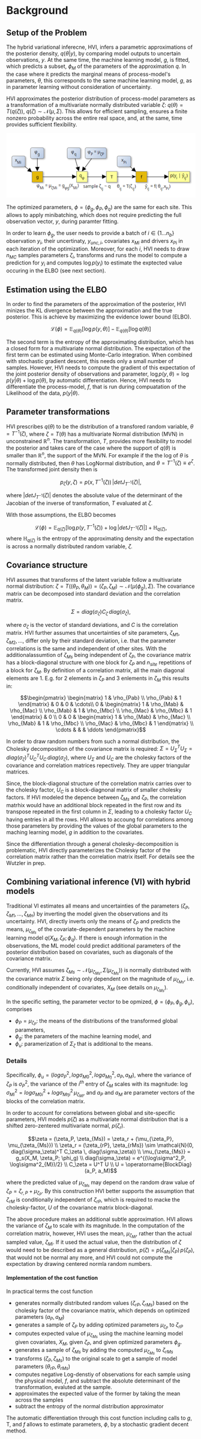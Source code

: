 # Background

## Setup of the Problem
The hybrid variational inferecne, HVI, infers a parametric approximations of 
the posterior density, $q(\theta|y)$,
by comparing model outputs to uncertain observations, $y$. 
At the same time, the machine learning model, $g$, is fitted, 
which predicts a subset, $\phi_M$ of the parameters of the approximation $q$. 
In the case where it predicts the marginal means of process-model's
parameters, $\theta$, this corresponds to the same machine learning model, $g$,
 as in parameter learning without consideration of uncertainty.

HVI approximates the
posterior distribution of process-model parameters
as a transformation of a multivariate normally distributed variable $\zeta$:
$q(\theta) = T(q(\zeta))$, $q(\zeta) \sim \mathcal{N}(\mu, \Sigma)$.
This allows for efficient sampling, ensures a finite nonzero probability across
the entire real space, and, at the same, time provides sufficient flexibility.

![image info](hybrid_variational_setup.png)

The optimized parameters, $\phi = (\phi_g, \phi_P, \phi_q)$ are the same for each site. 
This allows to apply minibatching, which does not require predicting the 
full observation vector, $y$, during paramter fitting.

In order to learn $\phi_g$, the user needs to provide a batch of $i \in \{1 \ldots n_{b}\}$ observation $y_i$, their uncertinaty, $y_{unc,i}$, covariates $x_{Mi}$ and drivers $x_{Pi}$ in each iteration of the optimization. Moreover, for each $i$, HVI needs to draw $n_{MC}$ samples parameters $\zeta_i$, transforms and runs the model to compute a prediction for $y_i$ and computes $\log p(y_i)$ to estimate the exptected value occuring in the ELBO (see next section).

## Estimation using the ELBO

In order to find the parameters of the approximation of the posterior, HVI
minizes the KL divergence between the approximation and the true posterior.
This is achieve by maximizing the evidence lower bound (ELBO).

$$\mathcal{L}(\phi) = \mathbb{E}_{q(\theta)} \left[\log p(y,\theta) \right] - \mathbb{E}_{q(\theta)} \left[\log q(\theta) \right]$$

The second term is the entropy of the approximating distribution, which has a closed form 
for a multivariate normal distribution.
The expectation of the first term can be estimated using Monte-Carlo integration. 
When combined with stochastic gradient descent, this needs only a small number of samples. 
However, HVI needs to compute the gradient of this expectation of the joint posterior 
density of observations and parameter, 
$\log p(y,\theta) = \log p(y|\theta) + \log p(\theta)$, 
by automatic differentiation. Hence, HVI needs to differentiate the process-model, $f$, 
that is run during compuatation of the Likelihood of the data, $p(y|\theta)$.

## Parameter transformations
HVI prescribes $q(\theta)$ to be the distribution of a transfored random variable, 
$\theta = T^{-1}(\zeta)$, where $\zeta = T(\theta)$ has a multivariate Normal distribution 
(MVN) in unconstrained $\mathbb{R}^n$. The transformation, $T$, provides more flexibility 
to model the posterior and takes care of the case where the support of $q(\theta)$ is 
smaller than $\mathbb{R}^n$, the support of the MVN. For example if the the log of 
$\theta$ is normally distributed, then $\theta$ has LogNormal distribution, and 
$\theta = T^{-1}(\zeta) \equiv e^{\zeta}$. The transformed joint density then is

$$p_\zeta(y,\zeta) = p(x, T^{-1}(\zeta)) \, \left| det J_{T^{-1}}(\zeta)\right|,$$

where $\left| det J_{T^{-1}}(\zeta)\right|$ denotes the absolute value of the determinant of the Jacobian of the inverse of transformation, $T$ evaluated at $\zeta$.

With those assumptions, the ELBO becomes 

$$\mathcal{L}(\phi) = \mathbb{E}_{q(\zeta)} \left[ \log p(y, T^{-1}(\zeta)) + \log \left| det J_{T^{-1}}(\zeta)\right|  \right] + \mathbb{H}_{q(\zeta)},$$
where $\mathbb{H}_{q(\zeta)}$ is the entropy of the approximating density and the expectation is across a normally distributed random variable, $\zeta$. 

## Covariance structure

HVI assumes that transforms of the latent variable follow a multivariate normal distribution: $\zeta = T((\theta_P, \theta_M)) = (\zeta_P, \zeta_M) \sim \mathcal{N}(\mu(\phi_g), \Sigma)$. The covariance matrix can be decomposed into standard deviation and the correlation matrix.

$$\Sigma = diag(\sigma_\zeta) C_\zeta \, diag(\sigma_\zeta),$$

where $\sigma_\zeta$ is the vector of standard deviations, and $C$ is the correlation matrix. HVI further assumes that uncertainties of site parameters, $\zeta_{M1}, \zeta_{M2}, \ldots$, differ only by their standard deviation, i.e. that the parameter correlations is the same and independent of other sites. With the additionalassumtion of $\zeta_{Ms}$ being independent of $\zeta_P$, the covariance matrix has a block-diagonal structure with one block for $\zeta_P$ and $n_{site}$ repetitions of a block for $\zeta_{M}$. By definition of a correlation matrix, all the main diagonal elements are 1. E.g. for 2 elements in $\zeta_{P}$ and 3 enlements in $\zeta_{M}$ this results in: 

$$\begin{pmatrix}
\begin{matrix} 1 & \rho_{Pab} \\ \rho_{Pab} & 1 \end{matrix} 
& 0 & 0 & \cdots\\ 
0 & 
\begin{matrix} 1 & \rho_{Mab} & \rho_{Mac} \\ \rho_{Mab} & 1 & \rho_{Mbc} \\ \rho_{Mac} & \rho_{Mbc} & 1 \end{matrix} 
& 0
\\
0 & 0 &
\begin{matrix} 1 & \rho_{Mab} & \rho_{Mac} \\ \rho_{Mab} & 1 & \rho_{Mbc} \\ \rho_{Mac} & \rho_{Mbc} & 1 \end{matrix}
\\
\cdots &  & & \ddots
\end{pmatrix}$$

In order to draw random numbers from such a normal distribution, the Cholesky 
decomposition of the covariance matrix is required: $\Sigma = U_{\Sigma}^T U_{\Sigma} = 
diag(\sigma_\zeta)^T U_C^T U_C \, diag(\sigma_\zeta)$, where $U_{\Sigma}$ and $U_C$ are 
the cholesky factors of the covariance and correlation matrices repectively. They are 
upper triangular matrices. 

Since, the block-diagonal structure of the correlation matrix carries over to the cholesky 
factor, $U_C$ is a block-diagnonal matrix of smaller cholesky factors. If HVI modeled the 
depence between $\zeta_{Ms}$ and $\zeta_P$, the correlation matrhix would have an 
additional block repeated in the first row and its transpose repeated in the first column 
in $\Sigma$, leading to a cholesky factor $U_C$ having entries in all the rows. HVI allows 
to accoung for correlations among those
parameters by providing the values of the global parameters to the maching learning
model, $g$ in addition to the covariates.

Since the differentiation through a general cholesky-decomposition is problematic, 
HVI directly parameterizes the Cholesky factor of the correlation matrix rather than the 
correlation matrix itself. For details see the Wutzler in prep.

## Combining variational inference (VI) with hybrid models

Traditional VI estimates all means and uncertainties of the parameters 
$(\zeta_P, \zeta_{M1}, \ldots, \zeta_{Mn} )$ by inverting the model given the observations 
and its uncertainty. HVI, directly inverts only the means of $\zeta_P$ 
and predicts the means, $\mu_{\zeta_{Ms}}$ of the covariate-dependent parameters 
by the machine learning model  $q(X_M, \zeta_P; \phi_q)$. 
If there is enough information in the observations, the ML model could predict additional 
parameters of the posterior distribution based on covariates, such as diagonals of the 
covariance matrix. 

Currently, HVI assumes 
$\zeta_{Ms} \sim \mathcal{N}(\mu_{\zeta_{Ms}}, \Sigma(\mu_{\zeta_{Ms}}))$ 
is normally distributed with the covariance matrix $\Sigma$ being only dependent on the 
magnitude of $\mu_{\zeta_{Ms}}$, i.e. conditionally independent of covariates, $X_M$
(see details on $\mu_{\zeta_{Ms}}$).

In the specific setting, the parameter vector to be opmized, 
$\phi = (\phi_P, \phi_g, \phi_u)$, comprises 
-  $\phi_P = \mu_{\zeta_P}$: the  means of the distributions of the transformed global   
  parameters, 
-  $\phi_g$: the parameters of the machine learning model, and 
-  $\phi_u$: paramerization of $\Sigma_\zeta$ that is additional to the means. 

### Details
Specifically, $\phi_u= (log\sigma^2_P, log\sigma^2_{M0}, log\sigma^2_{M\eta}, a_P, a_M)$, 
where the variance of $\zeta_P$ is $\sigma^2_P$, the variance of the $i^{th}$ entry of 
$\zeta_{M}$ scales with its magnitude: 
$\log \sigma^2_{Mi} = log\sigma^2_{M0i} + log\sigma^2_{M\eta i} \, \mu_{\zeta_{Mi}}$, 
and $a_P$ and $a_M$ are parameter vectors of the blocks of the correlation matrix.

In order to account for correlations between global and site-specific parameters,
HVI models $p(\zeta)$ as a multivariate normal distribution that is a shifted 
zero-zentered multivariate normal, $p(\zeta_r)$. 

$$\zeta = (\zeta_P, \zeta_{Ms}) = \zeta_r + (\mu_{\zeta_P}, \mu_{\zeta_{Ms}})  
\\
\zeta_r = (\zeta_{rP}, \zeta_{rMs})  \sim \mathcal{N}(0, diag(\sigma_\zeta)^T C_\zeta \, diag(\sigma_\zeta))
\\ 
\mu_{\zeta_{Ms}} = g_s(X_M, \zeta_P; \phi_g)
\\
diag(\sigma_\zeta) = e^{(\log\sigma^2_P, \log\sigma^2_{M})/2}
\\
C_\zeta = U^T U
\\
U = \operatorname{BlockDiag}(a_P, a_M)$$

where the predicted value of $\mu_{\zeta_{Ms}}$ may depend on the random draw value of $\zeta_P = \zeta_{r,P} + \mu_{\zeta_P}$. By this construction HVI better supports the assumption that $\zeta_{rM}$ is conditionally independent of $\zeta_{rP}$, which is required to macke the cholesky-factor, $U$ of the covariance matrix block-diagonal.

The above procedure makes an additional subtle approximation. HVI allows the variance of $\zeta_{M}$ to scale with its magnitude. In the computation of the correlation matrix, however, HVI uses the mean, $\mu_{\zeta_{Mi}}$, rather than the actual sampled value, $\zeta_{Mi}$. If it used the actual value, then the distribution of $\zeta$ would need to be described as a general distribution, $p(\zeta) = p(\zeta_{Ms}|\zeta_P) \, p(\zeta_P)$, that would not  be normal any more, and HVI could not compute the expectation by drawing centered normla random numbers.

#### Implementation of the cost function
In practical terms the cost function 
- generates normally distributed random values $(\zeta_{rP}, \zeta_{rMs})$ based on the cholesky factor of the covariance matrix, which depends on optimized parameters $(a_P, a_M)$
- generates a sample of $\zeta_P$ by adding optimized parameters $\mu_{\zeta_P}$ to $\zeta_{rP}$
- computes expected value of $\mu_{\zeta_{Ms}}$ using the machine learning model given covariates, $X_M$, given $\zeta_P$, and given optimized parameters $\phi_g$.
- generates a sample of $\zeta_{Ms}$ by adding the computed $\mu_{\zeta_{Ms}}$ to $\zeta_{rMs}$
- transforms $(\zeta_{P}, \zeta_{Ms})$ to the original scale to get a sample of model parameters $(\theta_{rP}, \theta_{rMs})$
- computes negative Log-denstiy of observations for each sample using the physical model, $f$, and subtract the absolute determinant of the transformation, evaluted at the sample.
- approximates the expected value of the former by taking the mean across the samples
- subtract the entropy of the normal distribution approximator 

The automatic differentiation through this cost function including calls to $g$, T, and $f$ allows to estimate parameters, $\phi$, by a stochastic gradient decent method.

